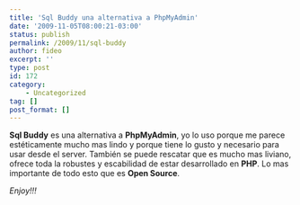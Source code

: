 ```yaml
---
title: 'Sql Buddy una alternativa a PhpMyAdmin'
date: '2009-11-05T08:00:21-03:00'
status: publish
permalink: /2009/11/sql-buddy
author: fideo
excerpt: ''
type: post
id: 172
category:
    - Uncategorized
tag: []
post_format: []
---
```

**Sql Buddy** es una alternativa a **PhpMyAdmin**, yo lo uso porque me parece estéticamente mucho mas lindo y porque tiene lo gusto y necesario para usar desde el server. También se puede rescatar que es mucho mas liviano, ofrece toda la robustes y escabilidad de estar desarrollado en **PHP**. Lo mas importante de todo esto que es **Open Source**.

*Enjoy!!!*